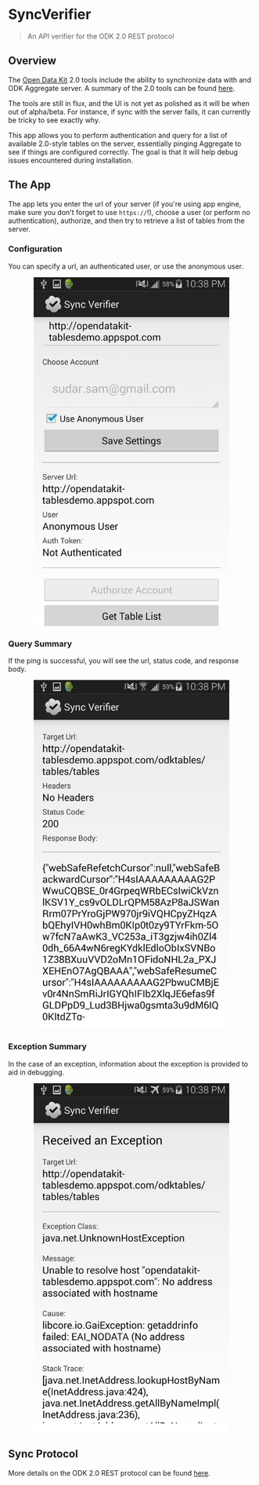 # SyncVerifier

> An API verifier for the ODK 2.0 REST protocol

## Overview

The [Open Data Kit](http://opendatakit.org/) 2.0 tools include the ability to
synchronize data with and ODK Aggregate server. A summary of the 2.0 tools can
be found
[here](http://opendatakit.org/2014/09/odk-2-0-alpha-rev-122-now-available/).

The tools are still in flux, and the UI is not yet as polished as it will be
when out of alpha/beta. For instance, if sync with the server fails, it can
currently be tricky to see exactly why.

This app allows you to perform authentication and query for a list of
available 2.0-style tables on the server, essentially pinging Aggregate to see
if things are configured correctly. The goal is that it will help debug issues
encountered during installation.

## The App

The app lets you enter the url of your server (if you're using app engine, make
sure you don't forget to use `https://`!), choose a user (or perform no
authentication), authorize, and then try to retrieve a list of tables from the
server.

### Configuration

You can specify a url, an authenticated user, or use the anonymous user.

<p align="center">
  <img 
    alt="The configuration screen of the app."
    src="images/mainScreen.png"
    width="400px">
</p>

### Query Summary

If the ping is successful, you will see the url, status code, and response
body.

<p align="center">
  <img
    alt="Contents of successful http queries are summarized."
    src="images/tableListSummary.png"
    width="400px">
</p>

### Exception Summary

In the case of an exception, information about the exception is provided to aid
in debugging.

<p align="center">
  <img
    alt="Exceptions are displayed for debugging purposes."
    src="images/exceptionSummary.png"
    width="400px">
</p>

## Sync Protocol

More details on the ODK 2.0 REST protocol can be found
[here](https://code.google.com/p/opendatakit/wiki/REST_Synchronization_API).
